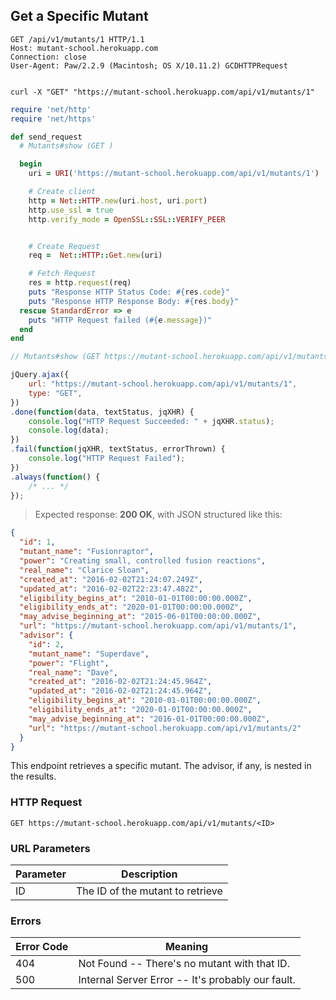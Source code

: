 ## Get a Specific Mutant

```http
GET /api/v1/mutants/1 HTTP/1.1
Host: mutant-school.herokuapp.com
Connection: close
User-Agent: Paw/2.2.9 (Macintosh; OS X/10.11.2) GCDHTTPRequest


```

```shell
curl -X "GET" "https://mutant-school.herokuapp.com/api/v1/mutants/1"
```

```ruby
require 'net/http'
require 'net/https'

def send_request
  # Mutants#show (GET )

  begin
    uri = URI('https://mutant-school.herokuapp.com/api/v1/mutants/1')

    # Create client
    http = Net::HTTP.new(uri.host, uri.port)
    http.use_ssl = true
    http.verify_mode = OpenSSL::SSL::VERIFY_PEER


    # Create Request
    req =  Net::HTTP::Get.new(uri)

    # Fetch Request
    res = http.request(req)
    puts "Response HTTP Status Code: #{res.code}"
    puts "Response HTTP Response Body: #{res.body}"
  rescue StandardError => e
    puts "HTTP Request failed (#{e.message})"
  end
end
```

```javascript
// Mutants#show (GET https://mutant-school.herokuapp.com/api/v1/mutants/1)

jQuery.ajax({
    url: "https://mutant-school.herokuapp.com/api/v1/mutants/1",
    type: "GET",
})
.done(function(data, textStatus, jqXHR) {
    console.log("HTTP Request Succeeded: " + jqXHR.status);
    console.log(data);
})
.fail(function(jqXHR, textStatus, errorThrown) {
    console.log("HTTP Request Failed");
})
.always(function() {
    /* ... */
});
```

> Expected response: **200 OK**, with JSON structured like this:

```json
{
  "id": 1,
  "mutant_name": "Fusionraptor",
  "power": "Creating small, controlled fusion reactions",
  "real_name": "Clarice Sloan",
  "created_at": "2016-02-02T21:24:07.249Z",
  "updated_at": "2016-02-02T22:23:47.482Z",
  "eligibility_begins_at": "2010-01-01T00:00:00.000Z",
  "eligibility_ends_at": "2020-01-01T00:00:00.000Z",
  "may_advise_beginning_at": "2015-06-01T00:00:00.000Z",
  "url": "https://mutant-school.herokuapp.com/api/v1/mutants/1",
  "advisor": {
    "id": 2,
    "mutant_name": "Superdave",
    "power": "Flight",
    "real_name": "Dave",
    "created_at": "2016-02-02T21:24:45.964Z",
    "updated_at": "2016-02-02T21:24:45.964Z",
    "eligibility_begins_at": "2010-01-01T00:00:00.000Z",
    "eligibility_ends_at": "2020-01-01T00:00:00.000Z",
    "may_advise_beginning_at": "2016-01-01T00:00:00.000Z",
    "url": "https://mutant-school.herokuapp.com/api/v1/mutants/2"
  }
}
```

This endpoint retrieves a specific mutant. The advisor, if any, is nested in the results.

### HTTP Request

`GET https://mutant-school.herokuapp.com/api/v1/mutants/<ID>`

### URL Parameters

Parameter | Description
--------- | -----------
ID        | The ID of the mutant to retrieve

### Errors

Error Code | Meaning
---------- | -------
404        | Not Found -- There's no mutant with that ID.
500        | Internal Server Error -- It's probably our fault.
